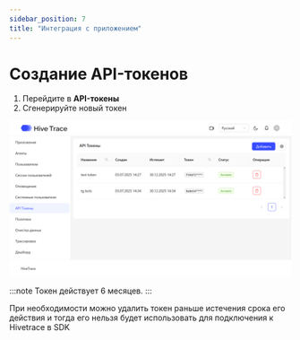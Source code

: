 ```yaml
---
sidebar_position: 7
title: "Интеграция с приложением"
---
```


# Создание API-токенов

1. Перейдите в **API-токены**
2. Сгенерируйте новый токен

![API токены](/img/api_tokens.png)

:::note
Токен действует 6 месяцев.
:::

При необходимости можно удалить токен раньше истечения срока его действия и тогда его нельзя будет использовать для подключения к Hivetrace в SDK